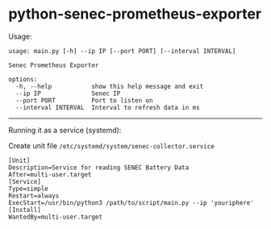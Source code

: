 # python-senec-prometheus-exporter

Usage:
```
usage: main.py [-h] --ip IP [--port PORT] [--interval INTERVAL]

Senec Prometheus Exporter

options:
  -h, --help           show this help message and exit
  --ip IP              Senec IP
  --port PORT          Port to listen on
  --interval INTERVAL  Interval to refresh data in ms
```
---

Running it as a service (systemd):

Create unit file ```/etc/systemd/system/senec-collector.service```
```
[Unit]
Description=Service for reading SENEC Battery Data
After=multi-user.target
[Service]
Type=simple
Restart=always
ExecStart=/usr/bin/python3 /path/to/script/main.py --ip 'youriphere'
[Install]
WantedBy=multi-user.target
```
